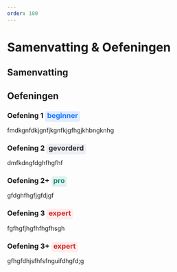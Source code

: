```yaml
---
order: 100
---
```

# Samenvatting & Oefeningen
## Samenvatting

## Oefeningen

### Oefening 1 <span style='background-color: #e1edff; color: #1f7aff; padding: 0px 5px 5px 5px; border-radius: 5px;'>beginner</span>

fmdkgnfdkjgnfjkgnfkjgfhgjkhbngknhg

### Oefening 2 <span style='background-color: #edeff4; color: #2d2d2d; padding: 0px 5px 5px 5px; border-radius: 5px;'>gevorderd</span>

dmfkdngfdghfhgfhf

### Oefening 2+ <span style='background-color: #e1f3f0; color: #188973; padding: 0px 5px 5px 5px; border-radius: 5px;'>pro</span>

gfdghfhgfjgfdjgf

### Oefening 3 <span style='background-color: #ffeded; color: #d32626; padding: 0px 5px 5px 5px; border-radius: 5px;'>expert</span>

fgfhgfjhgfhfhgfhsgh

### Oefening 3+ <span style='background-color: #ffeded; color: #d32626; padding: 0px 5px 5px 5px; border-radius: 5px;'>expert</span>

gfhgfdhjsfhfsfnguifdhgfd;g
